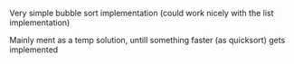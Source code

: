 Very simple bubble sort implementation (could work nicely with the list implementation)

Mainly ment as a temp solution, untill something faster (as quicksort) gets implemented
